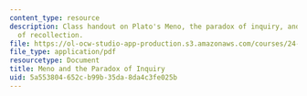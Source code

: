 ```yaml
---
content_type: resource
description: Class handout on Plato's Meno, the paradox of inquiry, and the doctrine
  of recollection.
file: https://ol-ocw-studio-app-production.s3.amazonaws.com/courses/24-08j-philosophical-issues-in-brain-science-spring-2009/5a553804652cb99b35da8da4c3fe025b_MIT24_08JS09_assn07.pdf
file_type: application/pdf
resourcetype: Document
title: Meno and the Paradox of Inquiry
uid: 5a553804-652c-b99b-35da-8da4c3fe025b
---
```

